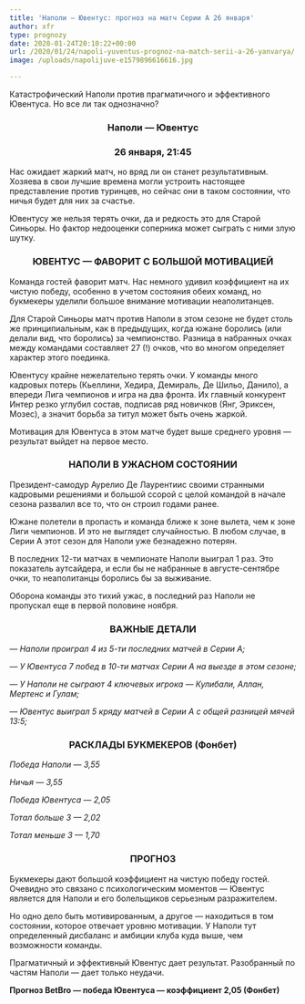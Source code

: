 ```yaml
---
title: 'Наполи — Ювентус: прогноз на матч Серии А 26 января'
author: xfr
type: prognozy
date: 2020-01-24T20:10:22+00:00
url: /2020/01/24/napoli-yuventus-prognoz-na-match-serii-a-26-yanvarya/
image: /uploads/napolijuve-e1579896616616.jpg

---
```

Катастрофический Наполи против прагматичного и эффективного Ювентуса. Но все ли так однозначно?

<h3 style="text-align: center">
  Наполи &#8212; Ювентус
</h3>

<h3 style="text-align: center">
  26 января, 21:45
</h3>

Нас ожидает жаркий матч, но вряд ли он станет результативным. Хозяева в свои лучшие времена могли устроить настоящее представление против туринцев, но сейчас они в таком состоянии, что ничья будет для них за счастье.

Ювентусу же нельзя терять очки, да и редкость это для Старой Синьоры. Но фактор недооценки соперника может сыграть с ними злую шутку.

<h3 style="text-align: center">
  ЮВЕНТУС &#8212; ФАВОРИТ С БОЛЬШОЙ МОТИВАЦИЕЙ
</h3>

Команда гостей фаворит матч. Нас немного удивил коэффициент на их чистую победу, особенно в учетом состояния обеих команд, но букмекеры уделили большое внимание мотивации неаполитанцев.

Для Старой Синьоры матч против Наполи в этом сезоне не будет столь же принципиальным, как в предыдущих, когда южане боролись (или делали вид, что боролись) за чемпионство. Разница в набранных очках между командами составляет 27 (!) очков, что во многом определяет характер этого поединка.

Ювентусу крайне нежелательно терять очки. У команды много кадровых потерь (Кьеллини, Хедира, Демираль, Де Шильо, Данило), а впереди Лига чемпионов и игра на два фронта. Их главный конкурент Интер резко углубил состав, подписав ряд новичков (Янг, Эриксен, Мозес), а значит борьба за титул может быть очень жаркой.

Мотивация для Ювентуса в этом матче будет выше среднего уровня &#8212; результат выйдет на первое место.

<h3 style="text-align: center">
  <strong>НАПОЛИ В УЖАСНОМ СОСТОЯНИИ</strong>
</h3>

Президент-самодур Аурелио Де Лаурентиис своими странными кадровыми решениями и большой ссорой с целой командой в начале сезона развалил все то, что он строил годами ранее.

Южане полетели в пропасть и команда ближе к зоне вылета, чем к зоне Лиги чемпионов. И это не выглядет случайностью. В любом случае, в Серии А этот сезон для Наполи уже безнадежно потерян.

В последних 12-ти матчах в чемпионате Наполи выиграл 1 раз. Это показатель аутсайдера, и если бы не набранные в августе-сентябре очки, то неаполитанцы боролись бы за выживание.

Оборона команды это тихий ужас, в последний раз Наполи не пропускал еще в первой половине ноября.

<h3 style="text-align: center">
  <strong>ВАЖНЫЕ ДЕТАЛИ</strong>
</h3>

_&#8212; Наполи проиграл 4 из 5-ти последних матчей в Серии А;_

_&#8212; У Ювентуса 7 побед в 10-ти матчах Серии А на выезде в этом сезоне;_

_&#8212; У Наполи не сыграют 4 ключевых игрока &#8212; Кулибали, Аллан, Мертенс и Гулам;_

_&#8212; Ювентус выиграл 5 кряду матчей в Серии А с общей разницей мячей 13:5;_

<h3 style="text-align: center">
  <strong>РАСКЛАДЫ БУКМЕКЕРОВ (Фонбет)</strong>
</h3>

_Победа Наполи — 3,55_

_Ничья — 3,55_

_Победа Ювентуса — 2,05_

_Тотал больше 3 — 2,02_

_Тотал меньше 3 — 1,70_

<h3 style="text-align: center">
  <strong>ПРОГНОЗ</strong>
</h3>

Букмекеры дают большой коэффициент на чистую победу гостей. Очевидно это связано с психологическим моментов &#8212; Ювентус является для Наполи и его болельщиков серьезным разражителем.

Но одно дело быть мотивированным, а другое &#8212; находиться в том состоянии, которое отвечает уровню мотивации. У Наполи тут определенный дисбаланс и амбиции клуба куда выше, чем возможности команды.

Прагматичный и эффективный Ювентус дает результат. Разобранный по частям Наполи &#8212; дает только неудачи.

**Прогноз BetBro &#8212; победа Ювентуса &#8212; коэффициент 2,05 (Фонбет)**